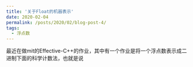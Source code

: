 ```yaml
---
title: '关于Float的机器表示'
date: 2020-02-04
permalink: /posts/2020/02/blog-post-4/
tags:
  - 浮点数
---
```


最近在做mit的Effective-C++的作业，其中有一个作业是将一个浮点数表示成二进制下面的科学计数法，也就是说


